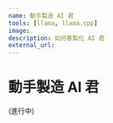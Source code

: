 ```yaml
---
name: 動手製造 AI 君
tools: [llama, llama.cpp]
image:
description: 如何客製化 AI 君
external_url:
---
```


# 動手製造 AI 君

(進行中)
